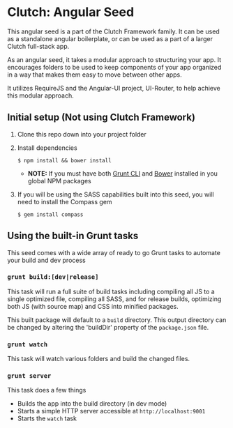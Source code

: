 # Clutch: Angular Seed

This angular seed is a part of the Clutch Framework family. It can be used as a standalone angular boilerplate, or can be used as a part of a larger Clutch full-stack app.

As an angular seed, it takes a modular approach to structuring your app. It encourages folders to be used to keep components of your app organized in a way that makes them easy to move between other apps.

It utilizes RequireJS and the Angular-UI project, UI-Router, to help achieve this modular approach.

## Initial setup (Not using Clutch Framework)

1. Clone this repo down into your project folder

2. Install dependencies

	```
	$ npm install && bower install
	```

	* **NOTE:** If you must have both [Grunt CLI](http://gruntjs.com/getting-started) and [Bower](http://bower.io/#installing-bower) installed in you global NPM packages

3. If you will be using the SASS capabilities built into this seed, you will need to install the Compass gem

	`$ gem install compass`

## Using the built-in Grunt tasks

This seed comes with a wide array of ready to go Grunt tasks to automate your build and dev process

### `grunt build:[dev|release]`

This task will run a full suite of build tasks including compiling all JS to a single optimized file, compiling all SASS, and for release builds, optimizing both JS (with source map) and CSS into minified packages.

This built package will default to a `build` directory. This output directory can be changed by altering the 'buildDir' property of the `package.json` file.

### `grunt watch`

This task will watch various folders and build the changed files.

### `grunt server`

This task does a few things

* Builds the app into the build directory (in dev mode)
* Starts a simple HTTP server accessible at `http://localhost:9001`
* Starts the `watch` task


